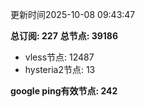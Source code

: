 更新时间2025-10-08 09:43:47

**总订阅: 227**
**总节点: 39186**
- vless节点: 12487
- hysteria2节点: 13

**google ping有效节点: 242**
